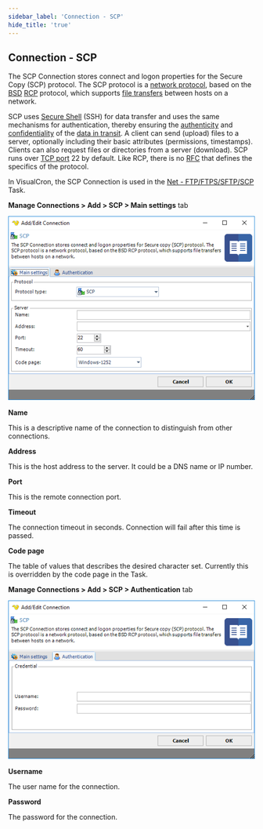 ```yaml
---
sidebar_label: 'Connection - SCP'
hide_title: 'true'
---
```


## Connection - SCP

The SCP Connection stores connect and logon properties for the Secure Copy (SCP) protocol. The SCP protocol is a [network protocol](https://en.wikipedia.org/wiki/Communication_protocol), based on the [BSD](https://en.wikipedia.org/wiki/Berkeley_Software_Distribution) [RCP](https://en.wikipedia.org/wiki/Berkeley_r-commands) protocol, which supports [file transfers](https://en.wikipedia.org/wiki/File_transfer) between hosts on a network.
 
SCP uses [Secure Shell](https://en.wikipedia.org/wiki/Secure_Shell) (SSH) for data transfer and uses the same mechanisms for authentication, thereby ensuring the [authenticity](https://en.wikipedia.org/wiki/Information_security#Authenticity) and [confidentiality](https://en.wikipedia.org/wiki/Confidentiality) of the [data in transit](https://en.wikipedia.org/wiki/Data_in_transit). A client can send (upload) files to a server, optionally including their basic attributes (permissions, timestamps). Clients can also request files or directories from a server (download). SCP runs over [TCP port](https://en.wikipedia.org/wiki/Transmission_Control_Protocol#TCP_ports) 22 by default. Like RCP, there is no [RFC](https://en.wikipedia.org/wiki/Request_for_Comments) that defines the specifics of the protocol.
 
In VisualCron, the SCP Connection is used in the [Net - FTP/FTPS/SFTP/SCP](../server/job-tasks/net-tasks/ftp) Task.
 
**Manage Connections > Add > SCP > Main settings** tab

![](../../../static/img/connectionscpmainsettings.png)

**Name**

This is a descriptive name of the connection to distinguish from other connections.
 
**Address**

This is the host address to the server. It could be a DNS name or IP number.
 
**Port**

This is the remote connection port.
 
**Timeout**

The connection timeout in seconds. Connection will fail after this time is passed.
 
**Code page**

The table of values that describes the desired character set. Currently this is overridden by the code page in the Task.
 
**Manage Connections > Add > SCP > Authentication** tab

![](../../../static/img/connectionscp.png)

**Username**

The user name for the connection.
 
**Password**

The password for the connection.